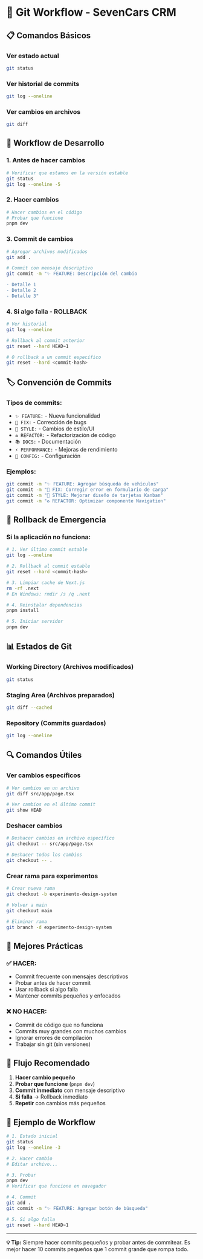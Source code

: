 # 🔄 Git Workflow - SevenCars CRM

## 📋 Comandos Básicos

### Ver estado actual
```bash
git status
```

### Ver historial de commits
```bash
git log --oneline
```

### Ver cambios en archivos
```bash
git diff
```

## 🚀 Workflow de Desarrollo

### 1. Antes de hacer cambios
```bash
# Verificar que estamos en la versión estable
git status
git log --oneline -5
```

### 2. Hacer cambios
```bash
# Hacer cambios en el código
# Probar que funcione
pnpm dev
```

### 3. Commit de cambios
```bash
# Agregar archivos modificados
git add .

# Commit con mensaje descriptivo
git commit -m "✨ FEATURE: Descripción del cambio

- Detalle 1
- Detalle 2
- Detalle 3"
```

### 4. Si algo falla - ROLLBACK
```bash
# Ver historial
git log --oneline

# Rollback al commit anterior
git reset --hard HEAD~1

# O rollback a un commit específico
git reset --hard <commit-hash>
```

## 🏷️ Convención de Commits

### Tipos de commits:
- `✨ FEATURE:` - Nueva funcionalidad
- `🐛 FIX:` - Corrección de bugs
- `🎨 STYLE:` - Cambios de estilo/UI
- `♻️ REFACTOR:` - Refactorización de código
- `📚 DOCS:` - Documentación
- `⚡ PERFORMANCE:` - Mejoras de rendimiento
- `🔧 CONFIG:` - Configuración

### Ejemplos:
```bash
git commit -m "✨ FEATURE: Agregar búsqueda de vehículos"
git commit -m "🐛 FIX: Corregir error en formulario de carga"
git commit -m "🎨 STYLE: Mejorar diseño de tarjetas Kanban"
git commit -m "♻️ REFACTOR: Optimizar componente Navigation"
```

## 🚨 Rollback de Emergencia

### Si la aplicación no funciona:
```bash
# 1. Ver último commit estable
git log --oneline

# 2. Rollback al commit estable
git reset --hard <commit-hash>

# 3. Limpiar cache de Next.js
rm -rf .next
# En Windows: rmdir /s /q .next

# 4. Reinstalar dependencias
pnpm install

# 5. Iniciar servidor
pnpm dev
```

## 📊 Estados de Git

### Working Directory (Archivos modificados)
```bash
git status
```

### Staging Area (Archivos preparados)
```bash
git diff --cached
```

### Repository (Commits guardados)
```bash
git log --oneline
```

## 🔍 Comandos Útiles

### Ver cambios específicos
```bash
# Ver cambios en un archivo
git diff src/app/page.tsx

# Ver cambios en el último commit
git show HEAD
```

### Deshacer cambios
```bash
# Deshacer cambios en archivo específico
git checkout -- src/app/page.tsx

# Deshacer todos los cambios
git checkout -- .
```

### Crear rama para experimentos
```bash
# Crear nueva rama
git checkout -b experimento-design-system

# Volver a main
git checkout main

# Eliminar rama
git branch -d experimento-design-system
```

## 🎯 Mejores Prácticas

### ✅ HACER:
- Commit frecuente con mensajes descriptivos
- Probar antes de hacer commit
- Usar rollback si algo falla
- Mantener commits pequeños y enfocados

### ❌ NO HACER:
- Commit de código que no funciona
- Commits muy grandes con muchos cambios
- Ignorar errores de compilación
- Trabajar sin git (sin versiones)

## 🚀 Flujo Recomendado

1. **Hacer cambio pequeño**
2. **Probar que funcione** (`pnpm dev`)
3. **Commit inmediato** con mensaje descriptivo
4. **Si falla** → Rollback inmediato
5. **Repetir** con cambios más pequeños

## 📝 Ejemplo de Workflow

```bash
# 1. Estado inicial
git status
git log --oneline -3

# 2. Hacer cambio
# Editar archivo...

# 3. Probar
pnpm dev
# Verificar que funcione en navegador

# 4. Commit
git add .
git commit -m "✨ FEATURE: Agregar botón de búsqueda"

# 5. Si algo falla
git reset --hard HEAD~1
```

---

**💡 Tip:** Siempre hacer commits pequeños y probar antes de commitear. Es mejor hacer 10 commits pequeños que 1 commit grande que rompa todo.
